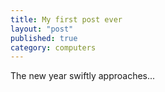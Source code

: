 ```yaml
---
title: My first post ever 
layout: "post"
published: true
category: computers 
---
```


The new year swiftly approaches... 

